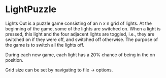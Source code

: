 # LightPuzzle

Lights Out is a puzzle game consisting of an n x n grid of lights. At the beginning of the game, some of
the lights are switched on. When a light is pressed, this light and the four adjacent lights are toggled,
i.e., they are switched on if they were off, and switched off otherwise. The purpose of the game is to
switch all the lights off.

During each new game, each light has a 20% chance of being in the on position.

Grid size can be set by navigating to file -> options.
